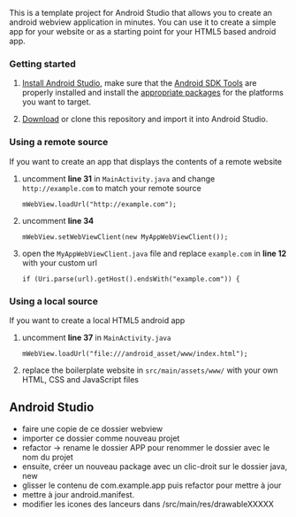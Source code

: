 This is a template project for Android Studio that allows you to create an android webview application in minutes. You can use it to create a simple app for your website or as a starting point for your HTML5 based android app.

### Getting started

1. [Install Android Studio](http://developer.android.com/sdk/index.html), make sure that the [Android SDK Tools](http://developer.android.com/sdk/index.html#Other) are properly installed and install the [appropriate packages](http://developer.android.com/sdk/installing/adding-packages.html) for the platforms you want to target.

2. [Download](https://github.com/slymax/webview/archive/master.zip) or clone this repository and import it into Android Studio.

### Using a remote source

If you want to create an app that displays the contents of a remote website

1. uncomment **line 31** in `MainActivity.java` and change `http://example.com` to match your remote source

	```
	mWebView.loadUrl("http://example.com");
	```

2. uncomment **line 34**

	```
	mWebView.setWebViewClient(new MyAppWebViewClient());
	```

3. open the `MyAppWebViewClient.java` file and replace `example.com` in **line 12** with your custom url

	```
	if (Uri.parse(url).getHost().endsWith("example.com")) {
	```

### Using a local source

If you want to create a local HTML5 android app

1. uncomment **line 37** in `MainActivity.java`

	```
	mWebView.loadUrl("file:///android_asset/www/index.html");
	```

2. replace the boilerplate website in `src/main/assets/www/` with your own HTML, CSS and JavaScript files

## Android Studio

- faire une copie de ce dossier webview
- importer ce dossier comme nouveau projet
- refactor -> rename le dossier APP pour renommer le dossier avec le nom du projet
- ensuite, créer un nouveau package avec un clic-droit sur le dossier java, new
- glisser le contenu de com.example.app puis refactor pour mettre à jour
- mettre à jour android.manifest.
- modifier les icones des lanceurs dans /src/main/res/drawableXXXXX
